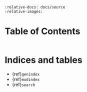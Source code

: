 ```{include} ../../README.md
:relative-docs: docs/source
:relative-images:
```

# Table of Contents
```{tableofcontents}
```

# Indices and tables

- {ref}`genindex`
- {ref}`modindex`
- {ref}`search`
